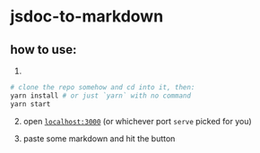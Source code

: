 # jsdoc-to-markdown

## how to use:

1.
```bash
# clone the repo somehow and cd into it, then:
yarn install # or just `yarn` with no command
yarn start
```

2. open [`localhost:3000`](http://localhost:3000) (or whichever port `serve` picked for you)

3. paste some markdown and hit the button
